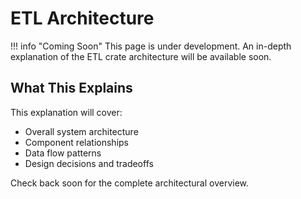 # ETL Architecture

!!! info "Coming Soon"
    This page is under development. An in-depth explanation of the ETL crate architecture will be available soon.

## What This Explains

This explanation will cover:
- Overall system architecture
- Component relationships
- Data flow patterns
- Design decisions and tradeoffs

Check back soon for the complete architectural overview.